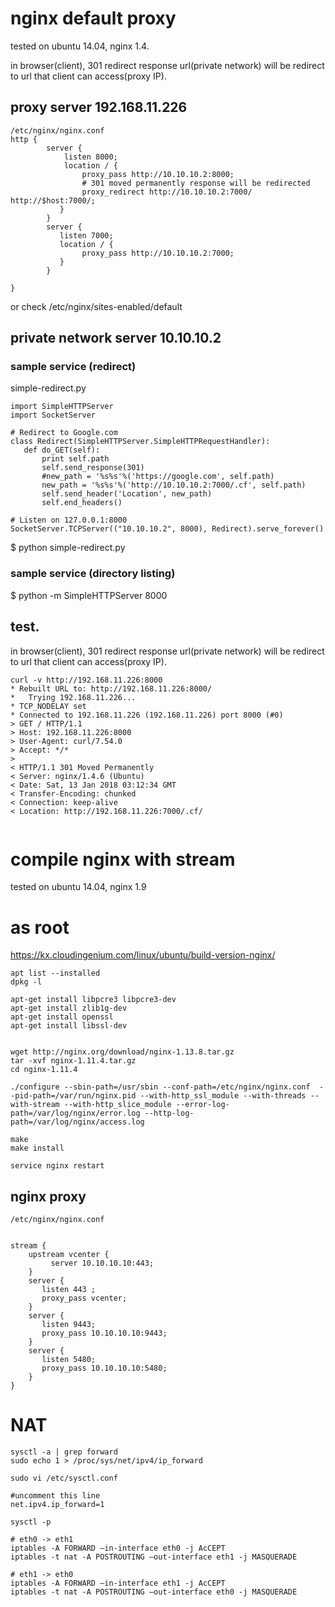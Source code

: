 
# nginx default proxy
tested on ubuntu 14.04, nginx 1.4.

in browser(client), 301 redirect response url(private network) will be redirect to url that client can access(proxy IP).

## proxy server 192.168.11.226

```
/etc/nginx/nginx.conf
http {
        server {
            listen 8000;
            location / {
                proxy_pass http://10.10.10.2:8000;
                # 301 moved permanently response will be redirected
                proxy_redirect http://10.10.10.2:7000/ http://$host:7000/;
           }
        }
        server {
           listen 7000;
           location / {
                proxy_pass http://10.10.10.2:7000;
           }
        }

}
```
or check /etc/nginx/sites-enabled/default 

## private network server 10.10.10.2

### sample service (redirect)
simple-redirect.py

```
import SimpleHTTPServer
import SocketServer

# Redirect to Google.com
class Redirect(SimpleHTTPServer.SimpleHTTPRequestHandler):
   def do_GET(self):
       print self.path
       self.send_response(301)
       #new_path = '%s%s'%('https://google.com', self.path)
       new_path = '%s%s'%('http://10.10.10.2:7000/.cf', self.path)
       self.send_header('Location', new_path)
       self.end_headers()

# Listen on 127.0.0.1:8000
SocketServer.TCPServer(("10.10.10.2", 8000), Redirect).serve_forever()

```

$ python simple-redirect.py

### sample service (directory listing)
$ python -m SimpleHTTPServer 8000


## test.
in browser(client), 301 redirect response url(private network) will be redirect to url that client can access(proxy IP).

```
curl -v http://192.168.11.226:8000
* Rebuilt URL to: http://192.168.11.226:8000/
*   Trying 192.168.11.226...
* TCP_NODELAY set
* Connected to 192.168.11.226 (192.168.11.226) port 8000 (#0)
> GET / HTTP/1.1
> Host: 192.168.11.226:8000
> User-Agent: curl/7.54.0
> Accept: */*
> 
< HTTP/1.1 301 Moved Permanently
< Server: nginx/1.4.6 (Ubuntu)
< Date: Sat, 13 Jan 2018 03:12:34 GMT
< Transfer-Encoding: chunked
< Connection: keep-alive
< Location: http://192.168.11.226:7000/.cf/


```




# compile nginx with stream
tested on ubuntu 14.04, nginx 1.9

# as root
https://kx.cloudingenium.com/linux/ubuntu/build-version-nginx/
```
apt list --installed
dpkg -l

apt-get install libpcre3 libpcre3-dev
apt-get install zlib1g-dev
apt-get install openssl
apt-get install libssl-dev


wget http://nginx.org/download/nginx-1.13.8.tar.gz
tar -xvf nginx-1.11.4.tar.gz
cd nginx-1.11.4

./configure --sbin-path=/usr/sbin --conf-path=/etc/nginx/nginx.conf  --pid-path=/var/run/nginx.pid --with-http_ssl_module --with-threads --with-stream --with-http_slice_module --error-log-path=/var/log/nginx/error.log --http-log-path=/var/log/nginx/access.log

make 
make install

service nginx restart
```

## nginx proxy
```
/etc/nginx/nginx.conf


stream {
    upstream vcenter {
         server 10.10.10.10:443;
    }
    server {
       listen 443 ;
       proxy_pass vcenter;
    }
    server {
       listen 9443;
       proxy_pass 10.10.10.10:9443;
    }
    server {
       listen 5480;
       proxy_pass 10.10.10.10:5480;
    }
}

```


# NAT

```
sysctl -a | grep forward
sudo echo 1 > /proc/sys/net/ipv4/ip_forward

sudo vi /etc/sysctl.conf

#uncomment this line
net.ipv4.ip_forward=1

sysctl -p

# eth0 -> eth1
iptables -A FORWARD —in-interface eth0 -j AcCEPT
iptables -t nat -A POSTROUTING —out-interface eth1 -j MASQUERADE

# eth1 -> eth0
iptables -A FORWARD —in-interface eth1 -j AcCEPT
iptables -t nat -A POSTROUTING —out-interface eth0 -j MASQUERADE
```


